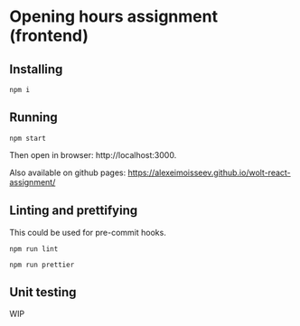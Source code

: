 # Opening hours assignment (frontend)

## Installing

```
npm i

```

## Running

```
npm start
```

Then open in browser: http://localhost:3000.

Also available on github pages: https://alexeimoisseev.github.io/wolt-react-assignment/

## Linting and prettifying

This could be used for pre-commit hooks.


```
npm run lint

npm run prettier
```

## Unit testing

WIP